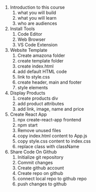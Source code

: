1. Introduction to this course
    1. what you will build
    2. what you will learn
    3. who are audiences
2. Install Tools
    1. Code Editor
    2. Web Browser
    3. VS Code Extension
3. Website Template
    1. Create amazona folder
    2. create template folder
    3. create index.html
    4. add default HTML code
    5. link to style.css
    7. create header, main and footer
    8. style elements
4. Display Products
    1. create products div
    2. add product attributes
    3. add link, image, name and price
5. Create React App
    1. npx create-react-app frontend
    2. npm start
    3. Remove unused files
    4. copy index.html content to App.js
    5. copy style.css content to index.css
    6. replace class with className
6. Share Code On Github
    1. Initialize git repository
    2. Commit changes
    3. Create github account
    4. Create repo on github
    5. connect local repo to github repo
    6. push changes to github
